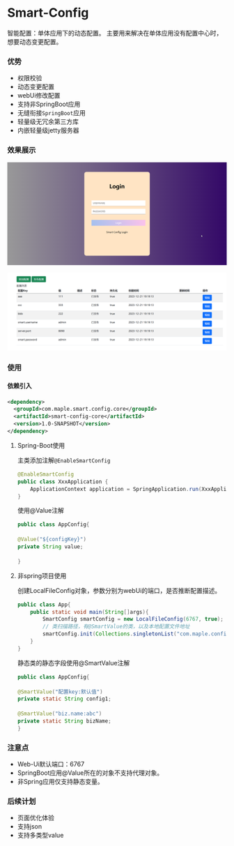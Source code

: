 
# Smart-Config

智能配置：单体应用下的动态配置。
主要用来解决在单体应用没有配置中心时，想要动态变更配置。

### 优势
- 权限校验
- 动态变更配置
- webUi修改配置
- 支持非SpringBoot应用
- 无缝衔接`SpringBoot`应用
- 轻量级无冗余第三方库
- 内嵌轻量级jetty服务器



### 效果展示

![示例](/images/img_1.png)

![示例](/images/img.png)


### 使用

#### 依赖引入

```xml
<dependency>
  <groupId>com.maple.smart.config.core</groupId>
  <artifactId>smart-config-core</artifactId>
  <version>1.0-SNAPSHOT</version>
</dependency>
```


1. Spring-Boot使用

    主类添加注解`@EnableSmartConfig`
    ```java
    @EnableSmartConfig
    public class XxxApplication {
        ApplicationContext application = SpringApplication.run(XxxApplication.class, args);
    }
    ```
   
   使用@Value注解
   ```java
   public class AppConfig{
   
   @Value("${configKey}")
   private String value;
   
   } 
   ```

2. 非spring项目使用

   创建LocalFileConfig对象，参数分别为webUi的端口，是否推断配置描述。
    ```java
    public class App{
        public static void main(String[]args){
            SmartConfig smartConfig = new LocalFileConfig(6767, true);
            // 类扫描路径，有@SmartValue的类，以及本地配置文件地址
            smartConfig.init(Collections.singletonList("com.maple.config.test"), "application.properties");
        }
    }   
    ```
   静态类的静态字段使用@SmartValue注解
   ```java
   public class AppConfig{
   
   @SmartValue("配置key:默认值")
   private static String config1;
   
   @SmartValue("biz.name:abc")
   private static String bizName;
   }
   ```
   

### 注意点
- Web-Ui默认端口：6767
- SpringBoot应用@Value所在的对象不支持代理对象。
- 非Spring应用仅支持静态变量。



### 后续计划
- 页面优化体验
- 支持json
- 支持多类型value
